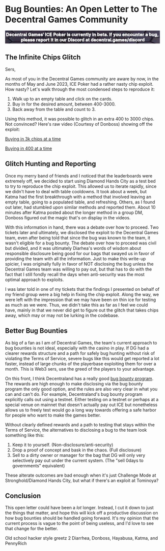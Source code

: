 # Bug Bounties: An Open Letter to The Decentral Games Community

![ICE Poker is in beta](ice-poker-is-in-beta.png)

## The Infinite Chips Glitch

Sers,

As most of you in the Decentral Games community are aware by now, in the
months of May and June 2023, ICE Poker had a rather nasty chip exploit.
How nasty? Let's walk through the most condensed steps to reproduce it:

1. Walk up to an empty table and click on the cards.
2. Buy in for the desired amount, between 400-3000.
3. Back away from the table and count to 3.

Using this method, it was possible to glitch in an extra 400 to 3000 
chips. Not convinced? Here's raw video (Courtesy of Donboss) showing off 
the exploit:

[Buying in 3k chips at a time](https://youtu.be/BcMvfjoZ4IQ)

[Buying in 400 at a time](https://youtu.be/XhOH7KeLJOA)


## Glitch Hunting and Reporting

Once my merry band of friends and I noticed that the leaderboards were 
extremely off, we decided to start using Diamond Hands City as a test bed 
to try to reproduce the chip exploit. This allowed us to iterate rapidly, 
since we didn't have to deal with table cooldowns. It took about a week, 
but Katma had the first breakthrough with a method that involved leaving 
an empty table, going to a populated table, and refreshing. Others, as I 
found out later, had stumbled upon similar methods and reported them. 
About 10 minutes after Katma posted about the longer method in a group DM, 
Donboss figured out the magic that's on display in the videos.

With this information in hand, there was a debate over how to proceed. Two 
tickets later and ultimately, we disclosed the exploit to the Decentral 
Games team, even after being told that since the bug was known to the 
team, it wasn't eligible for a bug bounty. The debate over how to proceed 
was civil but divided, and it was ultimately Diarhea's words of wisdom 
about responsible disclosure being good for our bags that swayed us in 
favor of providing the team with all the information. Just to make this 
write-up spicier, I was originally fully in favor of NOT disclosing the 
bug unless the Decentral Games team was willing to pay out, but that has 
to do with the fact that I still fondly recall the days when anti-security 
was the most optimal approach to exploits.

I was later told in one of my tickets that the findings I presented on 
behalf of my friend group were a big help in fixing the chip exploit. 
Along the way, we were left with the impression that we may have been on 
thin ice for testing as much as we were. Thus, we didn't take this as far 
as I feel we could have, mainly in that we never did get to figure out the 
glitch that takes chips away, which may or may not be lurking in the 
codebase.

## Better Bug Bounties

As big of a fan as I am of Decentral Games, the team's current approach to 
bug bounties is not ideal, especially with the casino in play. If DG had a 
clearer rewards structure and a path for safely bug hunting without risk 
of violating the Terms of Service, severe bugs like this would get 
reported a lot faster, instead of large chunks of the playerbase 
exploiting them for over a month. This is Web3 sers, use the greed of the 
players to your advantage.

On this front, I think Decentraland has a really good [bug bounty program](https://immunefi.com/bounty/decentraland/). 
The rewards are high enough to make disclosing via the bug bounty program 
the only good option, and the rules are also very clear in what you can 
and can't do. For example, Decentraland's bug bounty program explicitly 
calls out using a testnet. Either testing on a testnet or perhaps at a 
special venue on mainnet that doesn't actually pay out ICE but nonetheless 
allows us to freely test would go a long way towards offering a safe 
harbor for people who want to make the games better.


Without clearly defined rewards and a path to testing that stays within 
the Terms of Service, the alternatives to disclosing a bug to the team 
look something like this:  
  
1. Keep it to yourself. (Non-disclosure/anti-security)
2. Drop a proof of concept and bask in the chaos. (Full disclosure)
3. Sell to a dirty owner or manager for the bag that DG will only very selectively pay out under the current system. (The "sell 0days to governments" equivalent)

These alterate outcomes are bad enough when it's just Challenge Mode at 
Stronghold/Diamond Hands City, but what if there's an exploit at Tominoya?

## Conclusion

This open letter could have been a *lot* longer. Instead, I cut it down to 
just the things that matter, and hope this will kick off a productive 
discussion on how bug bounties should be handled going forward. It's my 
opinion that the current process is vague to the point of being useless, 
and I'd love to see that change for the better. 

Old school hacker style greetz 2 Diarrhea, Donboss, Hayabusa, Katma, and PennyRich
